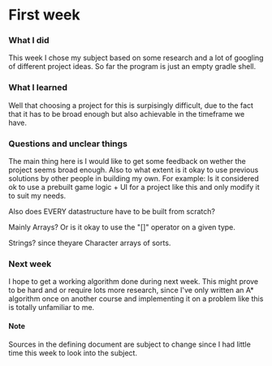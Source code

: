 # First week #
### What I did ###
This week I chose my subject based on some research and a lot of googling of different project ideas. So far the program is just an empty gradle shell.
### What I learned ###
Well that choosing a project for this is surpisingly difficult, due to the fact that it has to be broad enough but also achievable in the timeframe we have.
### Questions and unclear things ###
The main thing here is I would like to get some feedback on wether the project seems broad enough. Also to what extent is it okay to use previous solutions by other people in
building my own. For example: Is it considered ok to use a prebuilt game logic + UI for a project like this and only modify it to suit my needs.

Also does EVERY datastructure have to be built from scratch?

Mainly Arrays? Or is it okay to use the "[]" operator on a given type.

Strings? since theyare Character arrays of sorts.

### Next week ###
I hope to get a working algorithm done during next week. This might prove to be hard and or require lots more research, since I've only written an A* algorithm once
on another course and implementing it on a problem like this is totally unfamiliar to me.

#### Note ####
Sources in the defining document are subject to change since I had little time this week to look into the subject.
